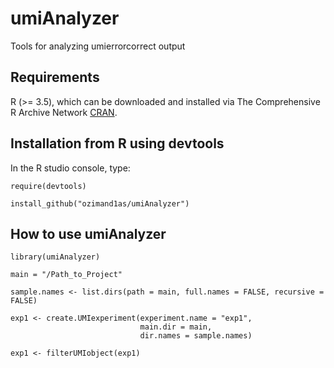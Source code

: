 # umiAnalyzer

Tools for analyzing umierrorcorrect output

Requirements
------------

R (>= 3.5), which can be downloaded and installed via The Comprehensive R Archive Network [CRAN](https://cran.r-project.org/).

Installation from R using devtools
------------

In the R studio console, type:

```
require(devtools)

install_github("ozimand1as/umiAnalyzer")
```

How to use umiAnalyzer
-----------

```
library(umiAnalyzer)

main = "/Path_to_Project"

sample.names <- list.dirs(path = main, full.names = FALSE, recursive = FALSE)

exp1 <- create.UMIexperiment(experiment.name = "exp1",
                             main.dir = main,
                             dir.names = sample.names)

exp1 <- filterUMIobject(exp1)

```
